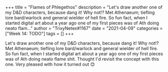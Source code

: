 +++
title = "Flames of Phlegethos"
description = "Let's draw another one of my D&D characters, because dang it! Why not!? Met Athenaeum; tiefling lore bard/warlock and general wielder of hell fire. So fun fact, when I started digital art about a year ago one of my first pieces was of Ath doing neato flam..."
author = "TrixyNetex#1167"
date = "2021-04-09"
categories = ["Week 14: TODO"]
tags = []
+++

Let's draw another one of my D&D characters, because dang it! Why not!?
Met Athenaeum; tiefling lore bard/warlock and general wielder of hell fire.
So fun fact, when I started digital art about a year ago one of my first pieces was of Ath doing neato flame shit. Thought I'd revisit the concept with this one.
Very pleased with how it turned out 😊
